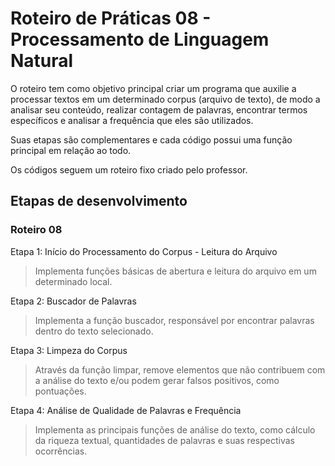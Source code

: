 # Roteiro de Práticas 08 - Processamento de Linguagem Natural

O roteiro tem como objetivo principal criar um programa que auxilie a processar textos em um determinado corpus (arquivo de texto), de modo a analisar seu conteúdo, realizar contagem de palavras, encontrar termos específicos e analisar a frequência que eles são utilizados.

Suas etapas são complementares e cada código possui uma função principal em relação ao todo.

Os códigos seguem um roteiro fixo criado pelo professor.
## Etapas de desenvolvimento

### Roteiro 08

Etapa 1: Início do Processamento do Corpus - Leitura do Arquivo

  > Implementa funções básicas de abertura e leitura do arquivo em um determinado local.
  
Etapa 2: Buscador de Palavras

  > Implementa a função buscador, responsável por encontrar palavras dentro do texto selecionado.

Etapa 3: Limpeza do Corpus

  > Através da função limpar, remove elementos que não contribuem com a análise do texto e/ou podem gerar falsos positivos, como pontuações.

Etapa 4:  Análise de Qualidade de Palavras e Frequência

> Implementa as principais funções de análise do texto, como cálculo da riqueza textual, quantidades de palavras e suas respectivas ocorrências.
